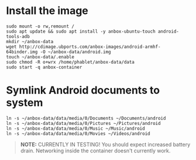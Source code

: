 # Install the image

```
sudo mount -o rw,remount /
sudo apt update && sudo apt install -y anbox-ubuntu-touch android-tools-adb
mkdir ~/anbox-data
wget http://cdimage.ubports.com/anbox-images/android-armhf-64binder.img -O ~/anbox-data/android.img
touch ~/anbox-data/.enable
sudo chmod -R o+wrx /home/phablet/anbox-data/data
sudo start -q anbox-container
```

# Symlink Android documents to system

```
ln -s ~/anbox-data/data/media/0/Documents ~/Documents/android
ln -s ~/anbox-data/data/media/0/Pictures ~/Pictures/android
ln -s ~/anbox-data/data/media/0/Music ~/Music/android
ln -s ~/anbox-data/data/media/0/Movies ~/Videos/android
```

> **NOTE:** CURRENTLY IN TESTING! You should expect increased battery drain. Networking inside the container doesn't currently work.

